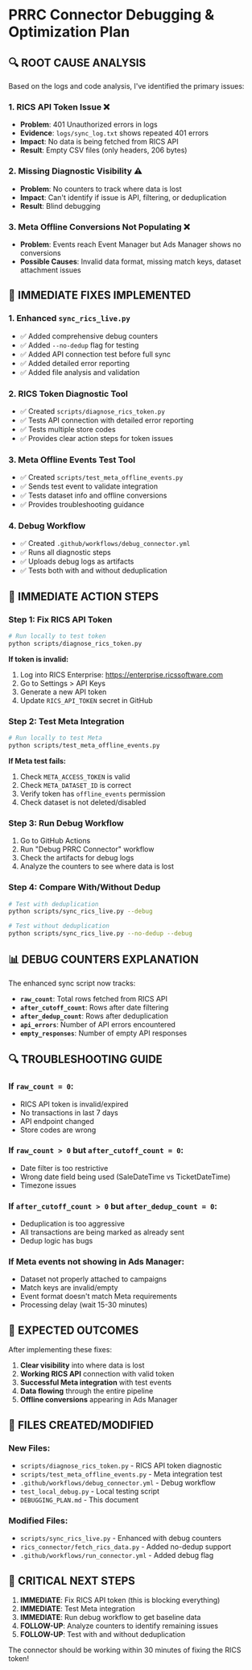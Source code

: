 # PRRC Connector Debugging & Optimization Plan

## 🔍 **ROOT CAUSE ANALYSIS**

Based on the logs and code analysis, I've identified the primary issues:

### 1. **RICS API Token Issue** ❌
- **Problem**: 401 Unauthorized errors in logs
- **Evidence**: `logs/sync_log.txt` shows repeated 401 errors
- **Impact**: No data is being fetched from RICS API
- **Result**: Empty CSV files (only headers, 206 bytes)

### 2. **Missing Diagnostic Visibility** ⚠️
- **Problem**: No counters to track where data is lost
- **Impact**: Can't identify if issue is API, filtering, or deduplication
- **Result**: Blind debugging

### 3. **Meta Offline Conversions Not Populating** ❌
- **Problem**: Events reach Event Manager but Ads Manager shows no conversions
- **Possible Causes**: Invalid data format, missing match keys, dataset attachment issues

## 🚀 **IMMEDIATE FIXES IMPLEMENTED**

### 1. **Enhanced `sync_rics_live.py`**
- ✅ Added comprehensive debug counters
- ✅ Added `--no-dedup` flag for testing
- ✅ Added API connection test before full sync
- ✅ Added detailed error reporting
- ✅ Added file analysis and validation

### 2. **RICS Token Diagnostic Tool**
- ✅ Created `scripts/diagnose_rics_token.py`
- ✅ Tests API connection with detailed error reporting
- ✅ Tests multiple store codes
- ✅ Provides clear action steps for token issues

### 3. **Meta Offline Events Test Tool**
- ✅ Created `scripts/test_meta_offline_events.py`
- ✅ Sends test event to validate integration
- ✅ Tests dataset info and offline conversions
- ✅ Provides troubleshooting guidance

### 4. **Debug Workflow**
- ✅ Created `.github/workflows/debug_connector.yml`
- ✅ Runs all diagnostic steps
- ✅ Uploads debug logs as artifacts
- ✅ Tests both with and without deduplication

## 🔧 **IMMEDIATE ACTION STEPS**

### Step 1: Fix RICS API Token
```bash
# Run locally to test token
python scripts/diagnose_rics_token.py
```

**If token is invalid:**
1. Log into RICS Enterprise: https://enterprise.ricssoftware.com
2. Go to Settings > API Keys
3. Generate a new API token
4. Update `RICS_API_TOKEN` secret in GitHub

### Step 2: Test Meta Integration
```bash
# Run locally to test Meta
python scripts/test_meta_offline_events.py
```

**If Meta test fails:**
1. Check `META_ACCESS_TOKEN` is valid
2. Check `META_DATASET_ID` is correct
3. Verify token has `offline_events` permission
4. Check dataset is not deleted/disabled

### Step 3: Run Debug Workflow
1. Go to GitHub Actions
2. Run "Debug PRRC Connector" workflow
3. Check the artifacts for debug logs
4. Analyze the counters to see where data is lost

### Step 4: Compare With/Without Dedup
```bash
# Test with deduplication
python scripts/sync_rics_live.py --debug

# Test without deduplication
python scripts/sync_rics_live.py --no-dedup --debug
```

## 📊 **DEBUG COUNTERS EXPLANATION**

The enhanced sync script now tracks:

- **`raw_count`**: Total rows fetched from RICS API
- **`after_cutoff_count`**: Rows after date filtering
- **`after_dedup_count`**: Rows after deduplication
- **`api_errors`**: Number of API errors encountered
- **`empty_responses`**: Number of empty API responses

## 🔍 **TROUBLESHOOTING GUIDE**

### If `raw_count = 0`:
- RICS API token is invalid/expired
- No transactions in last 7 days
- API endpoint changed
- Store codes are wrong

### If `raw_count > 0` but `after_cutoff_count = 0`:
- Date filter is too restrictive
- Wrong date field being used (SaleDateTime vs TicketDateTime)
- Timezone issues

### If `after_cutoff_count > 0` but `after_dedup_count = 0`:
- Deduplication is too aggressive
- All transactions are being marked as already sent
- Dedup logic has bugs

### If Meta events not showing in Ads Manager:
- Dataset not properly attached to campaigns
- Match keys are invalid/empty
- Event format doesn't match Meta requirements
- Processing delay (wait 15-30 minutes)

## 🎯 **EXPECTED OUTCOMES**

After implementing these fixes:

1. **Clear visibility** into where data is lost
2. **Working RICS API** connection with valid token
3. **Successful Meta integration** with test events
4. **Data flowing** through the entire pipeline
5. **Offline conversions** appearing in Ads Manager

## 📁 **FILES CREATED/MODIFIED**

### New Files:
- `scripts/diagnose_rics_token.py` - RICS API token diagnostic
- `scripts/test_meta_offline_events.py` - Meta integration test
- `.github/workflows/debug_connector.yml` - Debug workflow
- `test_local_debug.py` - Local testing script
- `DEBUGGING_PLAN.md` - This document

### Modified Files:
- `scripts/sync_rics_live.py` - Enhanced with debug counters
- `rics_connector/fetch_rics_data.py` - Added no-dedup support
- `.github/workflows/run_connector.yml` - Added debug flag

## 🚨 **CRITICAL NEXT STEPS**

1. **IMMEDIATE**: Fix RICS API token (this is blocking everything)
2. **IMMEDIATE**: Test Meta integration
3. **IMMEDIATE**: Run debug workflow to get baseline data
4. **FOLLOW-UP**: Analyze counters to identify remaining issues
5. **FOLLOW-UP**: Test with and without deduplication

The connector should be working within 30 minutes of fixing the RICS token!
